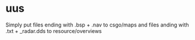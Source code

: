 # uus

Simply put files ending with .bsp + .nav to csgo/maps and files anding with .txt + _radar.dds to resource/overviews
